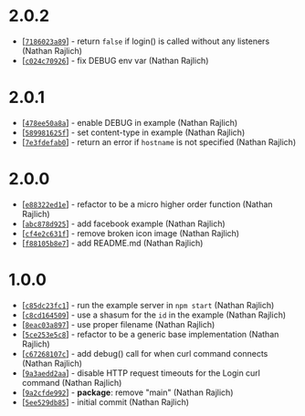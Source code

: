 2.0.2
=====

* [[`7186023a89`](https://github.com/TooTallNate/retropie-profiles-server/commit/7186023a89)] - return `false` if login() is called without any listeners (Nathan Rajlich)
* [[`c024c70926`](https://github.com/TooTallNate/retropie-profiles-server/commit/c024c70926)] - fix DEBUG env var (Nathan Rajlich)

2.0.1
=====

* [[`478ee50a8a`](https://github.com/TooTallNate/retropie-profiles-server/commit/478ee50a8a)] - enable DEBUG in example (Nathan Rajlich)
* [[`589981625f`](https://github.com/TooTallNate/retropie-profiles-server/commit/589981625f)] - set content-type in example (Nathan Rajlich)
* [[`7e3fdefab0`](https://github.com/TooTallNate/retropie-profiles-server/commit/7e3fdefab0)] - return an error if `hostname` is not specified (Nathan Rajlich)

2.0.0
=====

* [[`e88322ed1e`](https://github.com/TooTallNate/retropie-profiles-server/commit/e88322ed1e)] - refactor to be a micro higher order function (Nathan Rajlich)
* [[`abc878d925`](https://github.com/TooTallNate/retropie-profiles-server/commit/abc878d925)] - add facebook example (Nathan Rajlich)
* [[`cf4e2c631f`](https://github.com/TooTallNate/retropie-profiles-server/commit/cf4e2c631f)] - remove broken icon image (Nathan Rajlich)
* [[`f88105b8e7`](https://github.com/TooTallNate/retropie-profiles-server/commit/f88105b8e7)] - add README.md (Nathan Rajlich)

1.0.0
=====

* [[`c85dc23fc1`](https://github.com/TooTallNate/retropie-profiles-server/commit/c85dc23fc1)] - run the example server in `npm start` (Nathan Rajlich)
* [[`c8cd164509`](https://github.com/TooTallNate/retropie-profiles-server/commit/c8cd164509)] - use a shasum for the `id` in the example (Nathan Rajlich)
* [[`8eac03a897`](https://github.com/TooTallNate/retropie-profiles-server/commit/8eac03a897)] - use proper filename (Nathan Rajlich)
* [[`5ce253e5c8`](https://github.com/TooTallNate/retropie-profiles-server/commit/5ce253e5c8)] - refactor to be a generic base implementation (Nathan Rajlich)
* [[`c67268107c`](https://github.com/TooTallNate/retropie-profiles-server/commit/c67268107c)] - add debug() call for when curl command connects (Nathan Rajlich)
* [[`9a3aedd2aa`](https://github.com/TooTallNate/retropie-profiles-server/commit/9a3aedd2aa)] - disable HTTP request timeouts for the Login curl command (Nathan Rajlich)
* [[`9a2cfde992`](https://github.com/TooTallNate/retropie-profiles-server/commit/9a2cfde992)] - **package**: remove "main" (Nathan Rajlich)
* [[`5ee529db85`](https://github.com/TooTallNate/retropie-profiles-server/commit/5ee529db85)] - initial commit (Nathan Rajlich)
